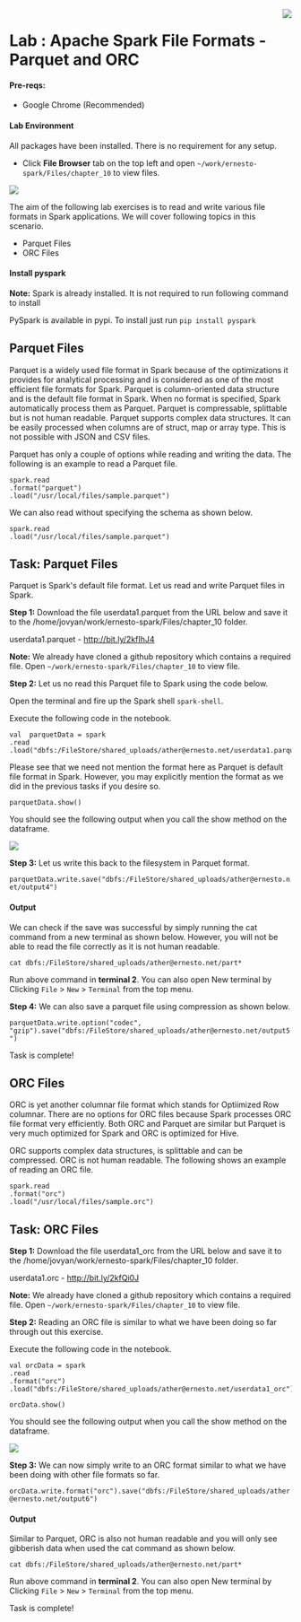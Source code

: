 <img align="right" src="./logo-small.png">

# Lab : Apache Spark File Formats - Parquet and ORC

#### Pre-reqs:
- Google Chrome (Recommended)

#### Lab Environment
All packages have been installed. There is no requirement for any setup.





- Click **File Browser** tab on the top left and open `~/work/ernesto-spark/Files/chapter_10` to view files.

![](./Screenshots/files.png)

The aim of the following lab exercises is to read and write various file formats in Spark applications.
We will cover following topics in this scenario.
- Parquet Files
- ORC Files







#### Install pyspark

**Note:** Spark is already installed. It is not required to run following command to install

PySpark is available in pypi. To install just run `pip install pyspark` 

## Parquet Files

Parquet is a widely used file format in Spark because of the optimizations it provides for analytical processing and is considered as one of the most efficient file formats for Spark. Parquet is column-oriented data structure and is the default file format in Spark. When no format is specified, Spark automatically process them as Parquet. Parquet is compressable, splittable but is not human readable. Parquet supports complex data structures. It can be easily processed when columns are of struct, map or array type. This is not possible with JSON and CSV files.


Parquet has only a couple of options while reading and writing the data. The following is an example to read a Parquet file.

```
spark.read
.format("parquet")
.load("/usr/local/files/sample.parquet")
```

We can also read without specifying the schema as shown below.

```
spark.read
.load("/usr/local/files/sample.parquet")
```

## Task: Parquet Files

Parquet is Spark's default file format. Let us read and write Parquet files in Spark.

**Step 1:** Download the file userdata1.parquet from the URL below and save it to the /home/jovyan/work/ernesto-spark/Files/chapter_10 folder.

userdata1.parquet - http://bit.ly/2kfIhJ4

**Note:** We already have cloned a github repository which contains a required file. Open `~/work/ernesto-spark/Files/chapter_10` to view file.


**Step 2:** Let us no read this Parquet file to Spark using the code below.

Open the terminal and fire up the Spark shell `spark-shell`.

Execute the following code in the notebook.

 ```
val  parquetData = spark
.read
.load("dbfs:/FileStore/shared_uploads/ather@ernesto.net/userdata1.parquet")
```

Please see that we need not mention the format here as Parquet is default file format in Spark. However, you may explicitly mention the format as we did in the previous tasks if you desire so.

`parquetData.show()` 

You should see the following output when you call the show method on the dataframe.

![](./Screenshots/Chapter_10/Selection_015.png)


**Step 3:** Let us write this back to the filesystem in Parquet format.

`parquetData.write.save("dbfs:/FileStore/shared_uploads/ather@ernesto.net/output4")`
 
#### Output
We can check if the save was successful by simply running the cat command from a new terminal as shown below. However, you will not be able to read the file correctly as it is not human readable.


`cat dbfs:/FileStore/shared_uploads/ather@ernesto.net/part*`

Run above command in **terminal 2**. You can also open New terminal by Clicking `File` > `New` > `Terminal` from the top menu.


**Step 4:** We can also save a parquet file using compression as shown below.

`parquetData.write.option("codec", "gzip").save("dbfs:/FileStore/shared_uploads/ather@ernesto.net/output5")`

Task is complete!

## ORC Files
 
ORC is yet another columnar file format which stands for Optiimized Row columnar. There are no options for ORC files because Spark processes ORC file format very efficiently. Both ORC and Parquet are similar but Parquet is very much optimized for Spark and ORC is optimized for Hive. 

ORC supports complex data structures, is splittable and can be compressed. ORC is not human readable. The following shows an example of reading an ORC file.

```
spark.read
.format("orc")
.load("/usr/local/files/sample.orc")
```

## Task: ORC Files

**Step 1:** Download the file userdata1_orc from the URL below and save it to the /home/jovyan/work/ernesto-spark/Files/chapter_10 folder.

userdata1.orc - http://bit.ly/2kfQi0J

**Note:** We already have cloned a github repository which contains a required file. Open `~/work/ernesto-spark/Files/chapter_10` to view file.

**Step 2:** Reading an ORC file is similar to what we have been doing so far through out this exercise.

Execute the following code in the notebook.

```
val orcData = spark
.read
.format("orc")
.load("dbfs:/FileStore/shared_uploads/ather@ernesto.net/userdata1_orc")
```


 `orcData.show()` 

You should see the following output when you call the show method on the dataframe.

![](./Screenshots/Chapter_10/Selection_017.png)



**Step 3:** We can now simply write to an ORC format similar to what we have been doing with other file formats so far.

`orcData.write.format("orc").save("dbfs:/FileStore/shared_uploads/ather@ernesto.net/output6")`


#### Output
Similar to Parquet, ORC is also not human readable and you will only see gibberish data when used the cat command as shown below.

`cat dbfs:/FileStore/shared_uploads/ather@ernesto.net/part*`

Run above command in **terminal 2**. You can also open New terminal by Clicking `File` > `New` > `Terminal` from the top menu.


Task is complete!












































































